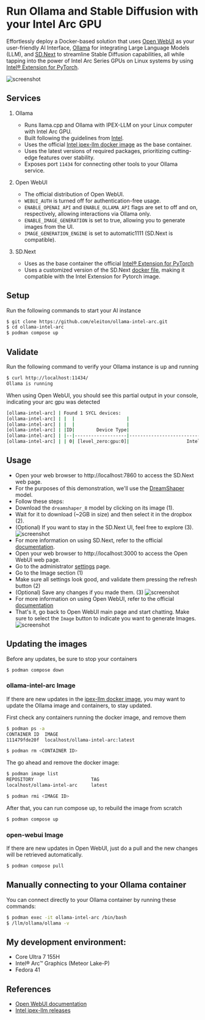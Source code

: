 # Run Ollama and Stable Diffusion with your Intel Arc GPU

Effortlessly deploy a Docker-based solution that uses [Open WebUI](https://github.com/open-webui/open-webui) as your user-friendly 
AI Interface, [Ollama](https://github.com/ollama/ollama) for integrating Large Language Models (LLM), and [SD.Next](https://github.com/vladmandic/sdnext) to 
streamline Stable Diffusion capabilities, all while tapping into the power of Intel Arc Series GPUs on Linux systems by using [Intel® Extension for PyTorch](https://github.com/intel/intel-extension-for-pytorch).

![screenshot](resources/open-webui.png)

## Services
1. Ollama  
   * Runs llama.cpp and Ollama with IPEX-LLM on your Linux computer with Intel Arc GPU.  
   * Built following the guidelines from [Intel](https://github.com/intel/ipex-llm/blob/main/docs/mddocs/DockerGuides/README.md).  
   * Uses the official [Intel ipex-llm docker image](https://hub.docker.com/r/intelanalytics/ipex-llm-inference-cpp-xpu) as the base container.
   * Uses the latest versions of required packages, prioritizing cutting-edge features over stability.  
   * Exposes port `11434` for connecting other tools to your Ollama service.

2. Open WebUI  
   * The official distribution of Open WebUI.  
   * `WEBUI_AUTH` is turned off for authentication-free usage.  
   * `ENABLE_OPENAI_API` and `ENABLE_OLLAMA_API` flags are set to off and on, respectively, allowing interactions via Ollama only.
   * `ENABLE_IMAGE_GENERATION` is set to true, allowing you to generate images from the UI.
   * `IMAGE_GENERATION_ENGINE` is set to automatic1111 (SD.Next is compatible).
3. SD.Next
   * Uses as the base container the official [Intel® Extension for PyTorch](https://pytorch-extension.intel.com/installation?platform=gpu&version=v2.6.10%2Bxpu&os=linux%2Fwsl2&package=docker)
   * Uses a customized version of the SD.Next [docker file](https://github.com/vladmandic/sdnext/blob/dev/configs/Dockerfile.ipex), making it compatible with the Intel Extension for Pytorch image.

## Setup
Run the following commands to start your AI instance
```bash
$ git clone https://github.com/eleiton/ollama-intel-arc.git
$ cd ollama-intel-arc
$ podman compose up
```

## Validate
Run the following command to verify your Ollama instance is up and running
```bash
$ curl http://localhost:11434/
Ollama is running
```
When using Open WebUI, you should see this partial output in your console, indicating your arc gpu was detected
```bash
[ollama-intel-arc] | Found 1 SYCL devices:
[ollama-intel-arc] | |  |                   |                                       |       |Max    |        |Max  |Global |                     |
[ollama-intel-arc] | |  |                   |                                       |       |compute|Max work|sub  |mem    |                     |
[ollama-intel-arc] | |ID|        Device Type|                                   Name|Version|units  |group   |group|size   |       Driver version|
[ollama-intel-arc] | |--|-------------------|---------------------------------------|-------|-------|--------|-----|-------|---------------------|
[ollama-intel-arc] | | 0| [level_zero:gpu:0]|                     Intel Arc Graphics|  12.71|    128|    1024|   32| 62400M|         1.6.32224+14|
```

## Usage
* Open your web browser to http://localhost:7860 to access the SD.Next web page.
* For the purposes of this demonstration, we'll use the [DreamShaper](https://civitai.com/models/4384/dreamshaper) model.
* Follow these steps:
* Download the  `dreamshaper_8` model by clicking on its image (1).
* Wait for it to download (~2GB in size) and then select it in the dropbox (2).
* (Optional) If you want to stay in the SD.Next UI, feel free to explore (3).
![screenshot](resources/sd.next.png)
* For more information on using SD.Next, refer to the official [documentation](https://vladmandic.github.io/sdnext-docs/).
* Open your web browser to http://localhost:3000 to access the Open WebUI web page.
* Go to the administrator [settings](http://localhost:3000/admin/settings) page.
* Go to the Image section (1)
* Make sure all settings look good, and validate them pressing the refresh button (2)
* (Optional) Save any changes if you made them. (3)
![screenshot](resources/open-webui-settings.png)
* For more information on using Open WebUI, refer to the official [documentation](https://docs.openwebui.com/)
* That's it, go back to Open WebUI main page and start chatting.  Make sure to select the `Image` button to indicate you want to generate Images.
![screenshot](resources/open-webui-chat.png)

## Updating the images
Before any updates, be sure to stop your containers
```bash
$ podman compose down 
```

### ollama-intel-arc Image
If there are new updates in the [ipex-llm docker image](https://hub.docker.com/r/intelanalytics/ipex-llm-inference-cpp-xpu), you may want to update the Ollama image and containers, to stay updated.

First check any containers running the docker image, and remove them
```bash
$ podman ps -a
CONTAINER ID  IMAGE
111479fde20f  localhost/ollama-intel-arc:latest

$ podman rm <CONTAINER ID> 
```

The go ahead and remove the docker image:
```bash
$ podman image list
REPOSITORY                     TAG
localhost/ollama-intel-arc     latest

$ podman rmi <IMAGE ID>
```
After that, you can run compose up, to rebuild the image from scratch
```bash
$ podman compose up
```
### open-webui Image
If there are new updates in Open WebUI, just do a pull and the new changes will be retrieved automatically.
```bash
$ podman compose pull
```

## Manually connecting to your Ollama container
You can connect directly to your Ollama container by running these commands:

```bash
$ podman exec -it ollama-intel-arc /bin/bash
$ /llm/ollama/ollama -v
```

## My development environment:
* Core Ultra 7 155H
* Intel® Arc™ Graphics (Meteor Lake-P)
* Fedora 41

## References 
* [Open WebUI documentation](https://docs.openwebui.com/)
* [Intel ipex-llm releases](https://github.com/intel/ipex-llm/releases)
